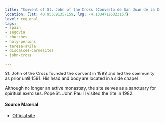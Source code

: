 ```yaml
---
title: "Convent of St. John of the Cross (Convento de San Juan de la Cruz)"
location: {lat: 40.955391357159, lng: -4.13347186323157}
level: regional
tags:
- spain
- segovia
- churches
- holy-persons
- teresa-avila
- discalced-carmelites
- john-cross

---
```



St. John of the Cross founded the convent in 1588 and led the community as prior until 1591.  His head and body are located in a side chapel.

Although no longer an active monastery, the site serves as a sanctuary for spiritual exercises.  Pope St. John Paul II visited the site in 1982.

#### Source Material

* [Official site](https://sanjuandelacruzsegovia.com/)





